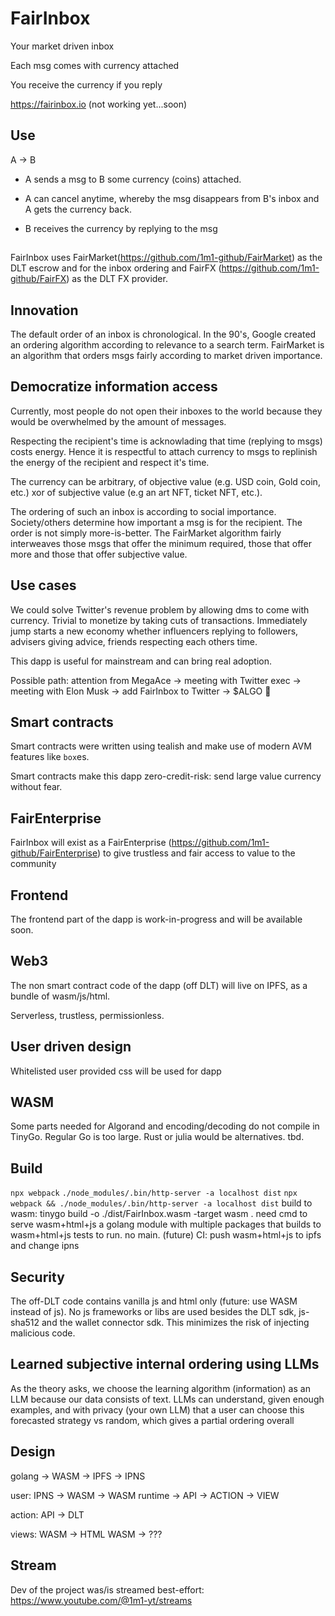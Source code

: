 # FairInbox

Your market driven inbox

Each msg comes with currency attached

You receive the currency if you reply

https://fairinbox.io (not working yet...soon)

## Use

A -> B

- A sends a msg to B some currency (coins) attached.

- A can cancel anytime, whereby the msg disappears from B's inbox and A gets the currency back.

- B receives the currency by replying to the msg

## 

FairInbox uses FairMarket(https://github.com/1m1-github/FairMarket) as the DLT escrow and for the inbox ordering and FairFX (https://github.com/1m1-github/FairFX) as the DLT FX provider.

## Innovation

The default order of an inbox is chronological. In the 90's, Google created an ordering algorithm according to relevance to a search term.
FairMarket is an algorithm that orders msgs fairly according to market driven importance.

## Democratize information access
Currently, most people do not open their inboxes to the world because they would be overwhelmed by the amount of messages.

Respecting the recipient's time is acknowlading that time (replying to msgs) costs energy. Hence it is respectful to attach currency to msgs to replinish the energy of the recipient and respect it's time.

The currency can be arbitrary, of objective value (e.g. USD coin, Gold coin, etc.) xor of subjective value (e.g an art NFT, ticket NFT, etc.).

The ordering of such an inbox is according to social importance. Society/others determine how important a msg is for the recipient.
The order is not simply more-is-better. The FairMarket algorithm fairly interweaves those msgs that offer the minimum required, those that offer more and those that offer subjective value.

## Use cases
We could solve Twitter's revenue problem by allowing dms to come with currency. Trivial to monetize by taking cuts of transactions. Immediately jump starts a new economy whether influencers replying to followers, advisers giving advice, friends respecting each others time.

This dapp is useful for mainstream and can bring real adoption.

Possible path: attention from MegaAce -> meeting with Twitter exec -> meeting with Elon Musk -> add FairInbox to Twitter -> $ALGO 🚀

## Smart contracts
Smart contracts were written using tealish and make use of modern AVM features like `box`es.

Smart contracts make this dapp zero-credit-risk: send large value currency without fear.

## FairEnterprise

FairInbox will exist as a FairEnterprise (https://github.com/1m1-github/FairEnterprise) to give trustless and fair access to value to the community

## Frontend
The frontend part of the dapp is work-in-progress and will be available soon.

## Web3
The non smart contract code of the dapp (off DLT) will live on IPFS, as a bundle of wasm/js/html.

Serverless, trustless, permissionless.

## User driven design
Whitelisted user provided css will be used for dapp

## WASM
Some parts needed for Algorand and encoding/decoding do not compile in TinyGo. Regular Go is too large. Rust or julia would be alternatives. tbd.

## Build
`npx webpack`
`./node_modules/.bin/http-server -a localhost dist`
`npx webpack && ./node_modules/.bin/http-server -a localhost dist`
build to wasm:
tinygo build -o ./dist/FairInbox.wasm -target wasm .
need cmd to serve wasm+html+js
a golang module with multiple packages that builds to wasm+html+js
tests to run. no main.
(future) CI: push wasm+html+js to ipfs and change ipns

## Security
The off-DLT code contains vanilla js and html only (future: use WASM instead of js). No js frameworks or libs are used besides the DLT sdk, js-sha512 and the wallet connector sdk. This minimizes the risk of injecting malicious code.

## Learned subjective internal ordering using LLMs
As the theory asks, we choose the learning algorithm (information) as an LLM because our data consists of text. LLMs can understand, given enough examples, and with privacy (your own LLM) that a user can choose this forecasted strategy vs random, which gives a partial ordering overall

## Design
golang -> WASM -> IPFS -> IPNS

user:
IPNS -> WASM -> WASM runtime -> API -> ACTION -> VIEW

action:
API -> DLT

views:
WASM -> HTML
WASM -> ???

## Stream
Dev of the project was/is streamed best-effort: https://www.youtube.com/@1m1-yt/streams


